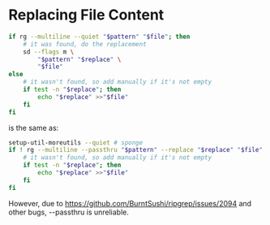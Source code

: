 # Replacing File Content

```bash
if rg --multiline --quiet "$pattern" "$file"; then
	# it was found, do the replacement
	sd --flags m \
		"$pattern" "$replace" \
		"$file"
else
	# it wasn't found, so add manually if it's not empty
	if test -n "$replace"; then
		echo "$replace" >>"$file"
	fi
fi
```

is the same as:

```bash
setup-util-moreutils --quiet # sponge
if ! rg --multiline --passthru "$pattern" --replace "$replace" "$file" | sponge "$file"; then
	# it wasn't found, so add manually if it's not empty
	if test -n "$replace"; then
		echo "$replace" >>"$file"
	fi
fi
```

However, due to https://github.com/BurntSushi/ripgrep/issues/2094 and other bugs, --passthru is unreliable.
